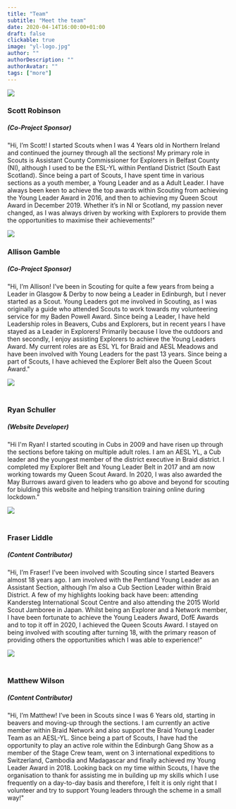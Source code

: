 ```yaml
---
title: "Team"
subtitle: "Meet the team"
date: 2020-04-14T16:00:00+01:00
draft: false
clickable: true
image: "yl-logo.jpg"
author: ""
authorDescription: ""
authorAvatar: ""
tags: ["more"]
---
```


<div class="team-member">
<div class="team-image-container">
<img class="team-image" src="/scott.jpg">
</div>
<div class="team-info-container">
<h3 class="team-member-name">Scott Robinson</h3>
<h5 class="team-member-position">(Co-Project Sponsor)</h5>
<p class="team-member-bio">"Hi, I’m Scott! I started Scouts when I was 4 Years old in Northern Ireland and continued the journey through all the sections! My primary role in Scouts is Assistant County Commissioner for Explorers in Belfast County (NI), although I used to be the ESL-YL within Pentland District (South East Scotland). Since being a part of Scouts, I have spent time in various sections as a youth member, a Young Leader and as a Adult Leader. I have always been keen to achieve the top awards within Scouting from achieving the Young Leader Award in 2016, and then to achieving my Queen Scout Award in December 2019. Whether it’s in NI or Scotland, my passion never changed, as I was always driven by working with Explorers to provide them the opportunities to maximise their achievements!"</p>
</div>
</div>

<div class="team-member">
<div class="team-image-container">
<img class="team-image" src="/allison.jpg">
</div>
<div class="team-info-container">
<h3 class="team-member-name">Allison Gamble</h3>
<h5 class="team-member-position">(Co-Project Sponsor)</h5>
<p class="team-member-bio">"Hi, I’m Allison! I’ve been in Scouting for quite a few years from being a Leader in Glasgow & Derby to now being a Leader in Edinburgh, but I never started as a Scout. Young Leaders got me involved in Scouting, as I was originally a guide who attended Scouts to work towards my volunteering service for my Baden Powell Award. Since being a Leader, I have held Leadership roles in Beavers, Cubs and Explorers, but in recent years I have stayed as a Leader in Explorers! Primarily because I love the outdoors and then secondly, I enjoy assisting Explorers to achieve the Young Leaders Award. My current roles are as ESL YL for Braid and AESL Meadows and have been involved with Young Leaders for the past 13 years. Since being a part of Scouts, I have achieved the Explorer Belt also the Queen Scout Award."</p>
</div>
</div>

<div class="team-member">
<div class="team-image-container" style="display: inline-block; vertical-align: top; margin-right: 30px; margin-bottom: 1.5em;">
<img class="team-image" src="/ryan.jpg">
</div>
<div class="team-info-container">
<h3 class="team-member-name">Ryan Schuller</h3>
<h5 class="team-member-position">(Website Developer)</h5>
<p class="team-member-bio">"Hi I'm Ryan! I started scouting in Cubs in 2009 and have risen up through the sections before taking on multiple adult roles. I am an AESL YL, a Cub leader and the youngest member of the district executive in Braid district. I completed my Explorer Belt and Young Leader Belt in 2017 and am now working towards my Queen Scout Award. In 2020, I was also awarded the May Burrows award given to leaders who go above and beyond for scouting for biulding this website and helping transition training online during lockdown."</p>
</div>
</div>

<div class="team-member">
<div class="team-image-container" style="display: inline-block; vertical-align: top; margin-right: 30px; margin-bottom: 1.5em;">
<img class="team-image" src="/fraser.jpg">
</div>
<div class="team-info-container">
<h3 class="team-member-name">Fraser Liddle</h3>
<h5 class="team-member-position">(Content Contributor)</h5>
<p class="team-member-bio">"Hi, I’m Fraser! I’ve been involved with Scouting since I started Beavers almost 18 years ago. I am involved with the Pentland Young Leader as an Assistant Section, although I’m also a Cub Section Leader within Braid District. A few of my highlights looking back have been: attending Kandersteg International Scout Centre and also attending the 2015 World Scout Jamboree in Japan. Whilst being an Explorer and a Network member, I have been fortunate to achieve the Young Leaders Award, DofE Awards and to top it off in 2020, I achieved the Queen Scouts Award. I stayed on being involved with scouting after turning 18, with the primary reason of providing others the opportunities which I was able to experience!"</p>
</div>
</div>

<div class="team-member">
<div class="team-image-container" style="display: inline-block; vertical-align: top; margin-right: 30px; margin-bottom: 1.5em;">
<img class="team-image" src="/matthew.jpg">
</div>
<div class="team-info-container">
<h3 class="team-member-name">Matthew Wilson</h3>
<h5 class="team-member-position">(Content Contributor)</h5>
<p class="team-member-bio">"Hi, I’m Matthew! I’ve been in Scouts since I was 6 Years old, starting in beavers and moving-up through the sections. I am currently an active member within Braid Network and also support the Braid Young Leader Team as an AESL-YL. Since being a part of Scouts, I have had the opportunity to play an active role within the Edinburgh Gang Show as a member of the Stage Crew team, went on 3 international expeditions to Switzerland, Cambodia and Madagascar and finally achieved my Young Leader Award in 2018. Looking back on my time within Scouts, I have the organisation to thank for assisting me in building up my skills which I use frequently on a day-to-day basis and therefore, I felt it is only right that I volunteer and try to support Young leaders through the scheme in a small way!"</p>
</div>
</div>
